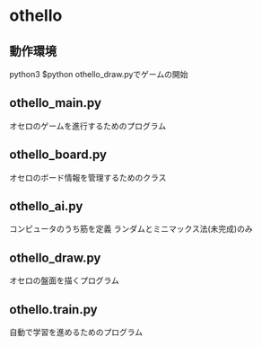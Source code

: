 # othello
## 動作環境
python3
$python othello_draw.pyでゲームの開始
## othello_main.py
オセロのゲームを進行するためのプログラム
## othello_board.py
オセロのボード情報を管理するためのクラス
## othello_ai.py
コンピュータのうち筋を定義
ランダムとミニマックス法(未完成)のみ
## othello_draw.py
オセロの盤面を描くプログラム
## othello.train.py
自動で学習を進めるためのプログラム
